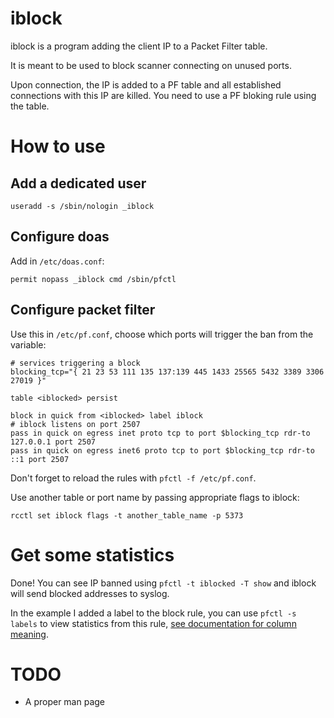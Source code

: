 # iblock

iblock is a program adding the client IP to a Packet Filter table.

It is meant to be used to block scanner connecting on unused ports.

Upon connection, the IP is added to a PF table and all established connections with this IP are killed.  You need to use a PF bloking rule using the table.

# How to use

## Add a dedicated user

```
useradd -s /sbin/nologin _iblock
```

## Configure doas

Add in `/etc/doas.conf`:

```
permit nopass _iblock cmd /sbin/pfctl
```

## Configure packet filter

Use this in `/etc/pf.conf`, choose which ports will trigger the ban from the variable:

```
# services triggering a block
blocking_tcp="{ 21 23 53 111 135 137:139 445 1433 25565 5432 3389 3306 27019 }"

table <iblocked> persist

block in quick from <iblocked> label iblock
# iblock listens on port 2507
pass in quick on egress inet proto tcp to port $blocking_tcp rdr-to 127.0.0.1 port 2507
pass in quick on egress inet6 proto tcp to port $blocking_tcp rdr-to ::1 port 2507
```

Don't forget to reload the rules with `pfctl -f /etc/pf.conf`.

Use another table or port name by passing appropriate flags to iblock:

```
rcctl set iblock flags -t another_table_name -p 5373
```

# Get some statistics

Done! You can see IP banned using `pfctl -t iblocked -T show` and iblock will send blocked addresses to syslog.

In the example I added a label to the block rule, you can use `pfctl -s labels` to view statistics from this rule, [see documentation for column meaning](https://man.openbsd.org/pfctl#s~8).


# TODO

- A proper man page
